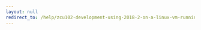 ```yaml
---
layout: null
redirect_to: /help/zcu102-development-using-2018-2-on-a-linux-vm-running-on-windows-part-2/
---
```

